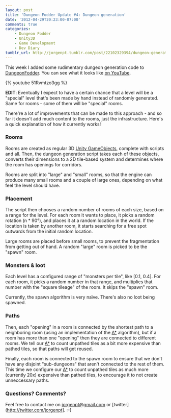 ```yaml
---
layout: post
title: 'Dungeon Fodder Update #4: Dungeon generation'
date: '2012-04-29T20:23:00-07:00'
comments: true
categories:
    - Dungeon Fodder
    - Unity3D
    - Game Development
    - Dev Diary
tumblr_url: http://jorgenpt.tumblr.com/post/22102329394/dungeon-generation
---
```


This week I added some rudimentary dungeon generation code to [DungeonFodder](/blog/categories/dungeon-fodder/). You can see what it looks like [on YouTube](http://youtu.be/51Rvmtzo3gg).

{% youtube 51Rvmtzo3gg %}

**EDIT**: Eventually I expect to have a certain chance that a level will be a "special" level that's been made by hand instead of randomly generated. Same for rooms - some of them will be "special" rooms.

There're a lot of improvements that can be made to this approach - and so far it doesn't add much content to the rooms, just the infrastructure. Here's a quick explanation of how it currently works!

### Rooms

Rooms are created as regular 3D [Unity GameObjects](http://unity3d.com/support/documentation/ScriptReference/GameObject.html), complete with scripts and all. Then, the dungeon generation script takes each of these objects, converts their dimensions to a 2D tile-based system and determines where the room has openings for corridors.

Rooms are split into "large" and "small" rooms, so that the engine can produce many small rooms and a couple of large ones, depending on what feel the level should have.

### Placement

The script then chooses a random number of rooms of each size, based on a range for the level. For each room it wants to place, it picks a random rotation (n * 90°), and places it at a random location in the world. If the location is taken by another room, it starts searching for a free spot outwards from the initial random location.

Large rooms are placed before small rooms, to prevent the fragmentation from getting out of hand. A random "large" room is picked to be the "spawn" room.

### Monsters & loot

Each level has a configured range of "monsters per tile", like [0.1, 0.4]. For each room, it picks a random number in that range, and multiplies that number with the "square tileage" of the room. It skips the "spawn" room.

Currently, the spawn algorithm is very naïve. There's also no loot being spawned.

### Paths

Then, each "opening" in a room is connected by the shortest path to a neighboring room (using an implementation of the [A*](http://en.wikipedia.org/wiki/A-star) algorithm), but if a room has more than one "opening" then they are connected to different rooms. We tell our [A*](http://en.wikipedia.org/wiki/A-star) to count unpathed tiles as a bit more expensive than pathed tiles, so that paths will get reused.

Finally, each room is connected to the spawn room to ensure that we don't have any disjoint "sub-dungeons" that aren't connected to the rest of them. This time we configure our [A*](http://en.wikipedia.org/wiki/A-star) to count unpathed tiles as much more (currently 20x) expensive than pathed tiles, to encourage it to not create unneccessary paths.

### Questions? Comments?

Feel free to contact me on jorgenpt@gmail.com or [twitter](http://twitter.com/jorgenpt]. :-)
